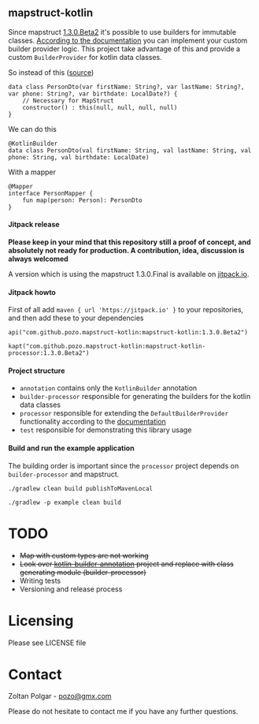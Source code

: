 ## mapstruct-kotlin

Since mapstruct [1.3.0.Beta2](http://mapstruct.org/news/2018-07-15-mapstruct-1_3_0_Beta1-is-out-with-builder-support/) it's possible to use builders for immutable classes. [According to the documentation](http://mapstruct.org/documentation/dev/reference/html/#mapping-with-builders) you can implement your custom builder provider logic. This project take advantage of this and provide a custom `BuilderProvider` for kotlin data classes.
 
So instead of this ([source](https://github.com/mapstruct/mapstruct-examples/tree/master/mapstruct-kotlin))

    data class PersonDto(var firstName: String?, var lastName: String?, var phone: String?, var birthdate: LocalDate?) {
        // Necessary for MapStruct
        constructor() : this(null, null, null, null)
    } 

We can do this

    @KotlinBuilder
    data class PersonDto(val firstName: String, val lastName: String, val phone: String, val birthdate: LocalDate)
    
With a mapper

    @Mapper
    interface PersonMapper {
        fun map(person: Person): PersonDto
    }
    
#### Jitpack release

__Please keep in your mind that this repository still a proof of concept, and absolutely not ready for production. A contribution, idea, discussion is always welcomed__

A version which is using the mapstruct 1.3.0.Final is available on [jitpack.io](https://jitpack.io/#mrgalwen/mapstruct-kotlin).  

#### Jitpack howto
    
First of all add `maven { url 'https://jitpack.io' }` to your repositories, and then add these to your dependencies

    api("com.github.pozo.mapstruct-kotlin:mapstruct-kotlin:1.3.0.Beta2")
    
    kapt("com.github.pozo.mapstruct-kotlin:mapstruct-kotlin-processor:1.3.0.Beta2")

#### Project structure

 - `annotation` contains only the `KotlinBuilder` annotation
 - `builder-processor` responsible for generating the builders for the kotlin data classes
 - `processor` responsible for extending the `DefaultBuilderProvider` functionality according to the [documentation](http://mapstruct.org/documentation/dev/reference/html/#mapping-with-builders)
 - `test` responsible for demonstrating this library usage

#### Build and run the example application

The building order is important since the `processor` project depends on `builder-processor` and mapstruct. 

    ./gradlew clean build publishToMavenLocal

    ./gradlew -p example clean build

# TODO 

 - ~~Map with custom types are not working~~
 - ~~Look over [kotlin-builder-annotation](https://github.com/ThinkingLogic/kotlin-builder-annotation) project and replace with class generating module (builder-processor)~~
 - Writing tests
 - Versioning and release process 

# Licensing 

Please see LICENSE file

# Contact

Zoltan Polgar - pozo@gmx.com

Please do not hesitate to contact me if you have any further questions.